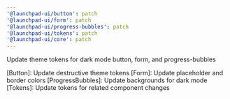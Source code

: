```yaml
---
'@launchpad-ui/button': patch
'@launchpad-ui/form': patch
'@launchpad-ui/progress-bubbles': patch
'@launchpad-ui/tokens': patch
'@launchpad-ui/core': patch
---
```


Update theme tokens for dark mode button, form, and progress-bubbles

[Button]: Update destructive theme tokens
[Form]: Update placeholder and border colors
[ProgressBubbles]: Update backgrounds for dark mode
[Tokens]: Update tokens for related component changes
